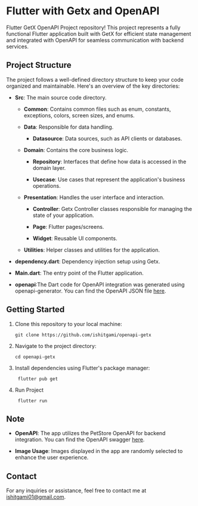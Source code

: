 # Flutter with Getx and OpenAPI

Flutter GetX OpenAPI Project repository! This project represents a fully functional Flutter application built with GetX for efficient state management and integrated with OpenAPI for seamless communication with backend services.

## Project Structure

The project follows a well-defined directory structure to keep your code organized and maintainable. Here's an overview of the key directories:

- **Src**: The main source code directory.

    - **Common**: Contains common files such as enum, constants, exceptions, colors, screen sizes, and enums.

    - **Data**: Responsible for data handling.

        - **Datasource**: Data sources, such as API clients or databases.

    - **Domain**: Contains the core business logic.

        - **Repository**: Interfaces that define how data is accessed in the domain layer.

        - **Usecase**: Use cases that represent the application's business operations.

    - **Presentation**: Handles the user interface and interaction.

        - **Controller**: Getx Controller classes responsible for managing the state of your application.

        - **Page**: Flutter pages/screens.

        - **Widget**: Reusable UI components.

    - **Utilities**: Helper classes and utilities for the application.

- **dependency.dart**: Dependency injection setup using Getx.

- **Main.dart**: The entry point of the Flutter application.

- **openapi**:The Dart code for OpenAPI integration was generated using openapi-generator. You can find the OpenAPI JSON file [here](https://petstore3.swagger.io/api/v3/openapi.json).

## Getting Started

1. Clone this repository to your local machine:

   ```shell
   git clone https://github.com/ishitgami/openapi-getx

2. Navigate to the project directory:

   ```shell
   cd openapi-getx

3. Install dependencies using Flutter's package manager:

   ```shell
    flutter pub get

4. Run Project

   ```shell
    flutter run

## Note

- **OpenAPI**: The app utilizes the PetStore OpenAPI for backend integration. You can find the OpenAPI swagger [here](https://petstore3.swagger.io/#/).

- **Image Usage**: Images displayed in the app are randomly selected to enhance the user experience.

## Contact

For any inquiries or assistance, feel free to contact me at [ishitgami01@gmail.com](mailto:ishitgami01@gmail.com).